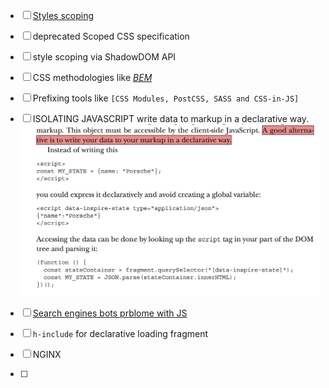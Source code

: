 - [ ] [Styles scoping](https://css-tricks.com/saving-the-day-with-scoped-css/)
- [ ] deprecated Scoped CSS specification
- [ ] style scoping via ShadowDOM API
- [ ] CSS methodologies like [*BEM*](https://getbem.com/naming/)
- [ ] Prefixing tools like `[CSS Modules, PostCSS, SASS and CSS-in-JS]`


- [ ] ISOLATING JAVASCRIPT
  write data to markup in a declarative way.
  ![IsolatingJS](/Images/IsolatingJS.png)

- [ ] [Search engines bots prblome with JS](https://developers.google.com/search/docs/crawling-indexing/javascript/fix-search-javascript)

- [ ] `h-include` for declarative loading fragment 

- [ ] NGINX
- [ ] 
